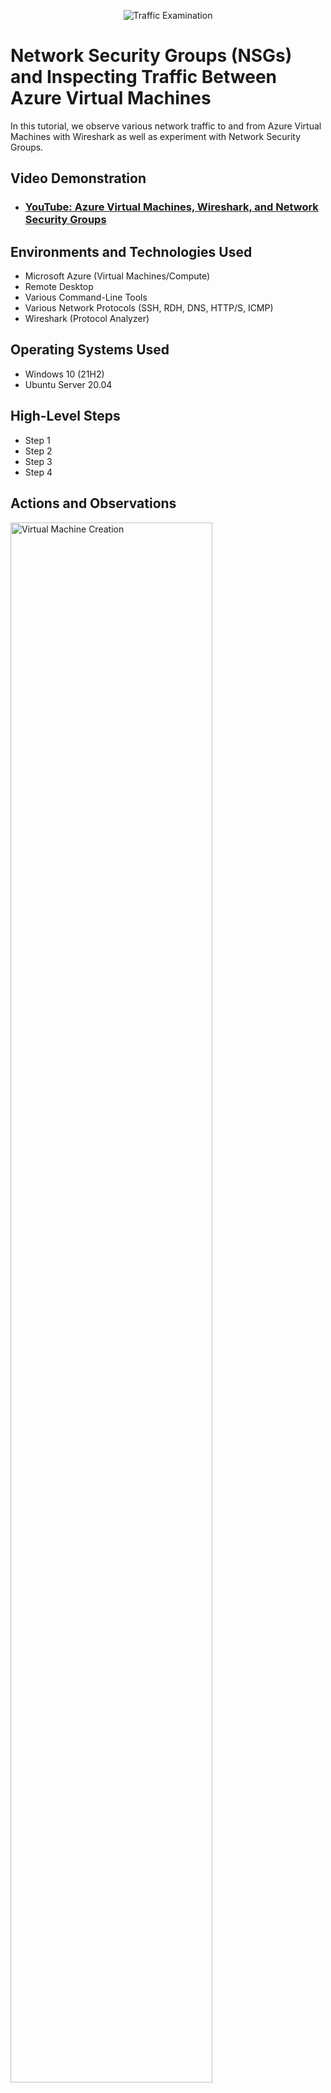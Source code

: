 <p align="center">
<img src="https://i.imgur.com/Ua7udoS.png" alt="Traffic Examination"/>
</p>

<h1>Network Security Groups (NSGs) and Inspecting Traffic Between Azure Virtual Machines</h1>
In this tutorial, we observe various network traffic to and from Azure Virtual Machines with Wireshark as well as experiment with Network Security Groups. <br />


<h2>Video Demonstration</h2>

- ### [YouTube: Azure Virtual Machines, Wireshark, and Network Security Groups](https://www.youtube.com)

<h2>Environments and Technologies Used</h2>

- Microsoft Azure (Virtual Machines/Compute)
- Remote Desktop
- Various Command-Line Tools
- Various Network Protocols (SSH, RDH, DNS, HTTP/S, ICMP)
- Wireshark (Protocol Analyzer)

<h2>Operating Systems Used </h2>

- Windows 10 (21H2)
- Ubuntu Server 20.04

<h2>High-Level Steps</h2>

- Step 1
- Step 2
- Step 3
- Step 4

<h2>Actions and Observations</h2>

<p>
<img src="https://i.imgur.com/tHGpmFH.png" height="80%" width="80%" alt="Virtual Machine Creation"/>
</p>
<p>
Using Azure, I created and resource group following 2 virtual machines. The first operating on Windows and the second running on Linux.
</p>
<br />

<p>
<img src="https://i.imgur.com/4plaY3W.png" height="80%" width="80%" alt="ICMP"/>
</p>
<p>
I remote desktop connected into VM1 and then installed Wireshark onto that. Filtering for ICMP, I pinged VM2 and observing the network traffic. 
</p>
<br />

<p>
<img src="https://i.imgur.com/SimoCCJ.png" height="80%" width="80%" alt="FireWall"/>
<p>
<img src="https://i.imgur.com/z03WRJ8.png" height="80%" width="80%" alt="FireWall"/>
<p>
I went into VM2's network security group and blocked ICMP traffic to observe the hault in traffic as the firewall started to block the access between the two networks. 
</p>
<br />

<p>
<img src="https://i.imgur.com/OXygwSy.png" height="80%" width="80%" alt="SSH"/>
</p>
<img src="https://i.imgur.com/THVGZrJ.png" height="80%" width="80%" alt="TCP.Port==22"/>
<p>
  </p>
<img src="https://i.imgur.com/BqlDG1p.png" height="80%" width="80%" alt="DNS/Udp.port==53"/>
<p>
Next, I explored gaining access to the other computers command line. I filtered for SSH Traffic (tcp.port ==22), DNS (udp.port ==53), and RDP (tcp.port ==3389). 
</p>
<br />
